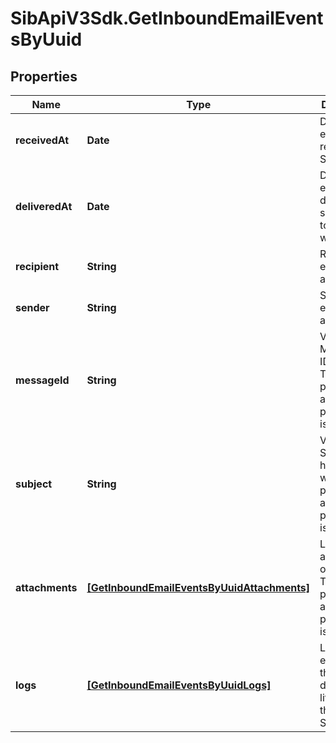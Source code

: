 # SibApiV3Sdk.GetInboundEmailEventsByUuid

## Properties
Name | Type | Description | Notes
------------ | ------------- | ------------- | -------------
**receivedAt** | **Date** | Date when email was received on SMTP relay | [optional] 
**deliveredAt** | **Date** | Date when email was delivered successfully to client’s webhook | [optional] 
**recipient** | **String** | Recipient’s email address | [optional] 
**sender** | **String** | Sender’s email address | [optional] 
**messageId** | **String** | Value of the Message-ID header. This will be present only after the processing is done. | [optional] 
**subject** | **String** | Value of the Subject header. This will be present only after the processing is done.  | [optional] 
**attachments** | [**[GetInboundEmailEventsByUuidAttachments]**](GetInboundEmailEventsByUuidAttachments.md) | List of attachments of the email. This will be present only after the processing is done. | [optional] 
**logs** | [**[GetInboundEmailEventsByUuidLogs]**](GetInboundEmailEventsByUuidLogs.md) | List of events/logs that describe the lifecycle of the email on SIB platform | [optional] 


